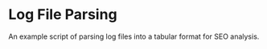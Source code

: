 # Log File Parsing

An example script of parsing log files into a tabular format for SEO analysis.  
